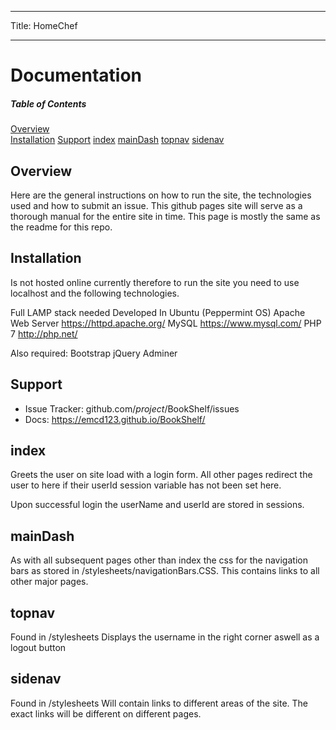 -------------------------------------------------------
Title: HomeChef

-------------------------------------------------------

Documentation
========
##### Table of Contents  
[Overview](#overview)  
[Installation](#installation)
[Support](#support)
[index](#index)
[mainDash](#mainDash)
[topnav](#topnav)
[sidenav](#sidenav)




Overview
--------

Here are the general instructions on how to run the site, the technologies used and how to submit an issue.
This github pages site will serve as a thorough manual for the entire site in time. This page is mostly the same as the readme for this repo.


Installation
------------

Is not hosted online currently therefore to run the site you need to use localhost and the following technologies.


Full LAMP stack needed
Developed In Ubuntu (Peppermint OS)
Apache Web Server https://httpd.apache.org/
MySQL https://www.mysql.com/
PHP 7 http://php.net/

Also required:
  Bootstrap
  jQuery
  Adminer


Support
-------

- Issue Tracker: github.com/$project/$BookShelf/issues
- Docs: https://emcd123.github.io/BookShelf/

index
-----

Greets the user on site load with a login form.
All other pages redirect the user to here if their userId session variable has not been set here.

Upon successful login the userName and userId are stored in sessions.

mainDash
--------

As with all subsequent pages other than index the css for the navigation bars as stored in /stylesheets/navigationBars.CSS.
This contains links to all other major pages.

topnav
------

Found in /stylesheets
Displays the username in the right corner aswell as a logout button

sidenav
-------
Found in /stylesheets
Will contain links to different areas of the site. The exact links will be different
on different pages.
